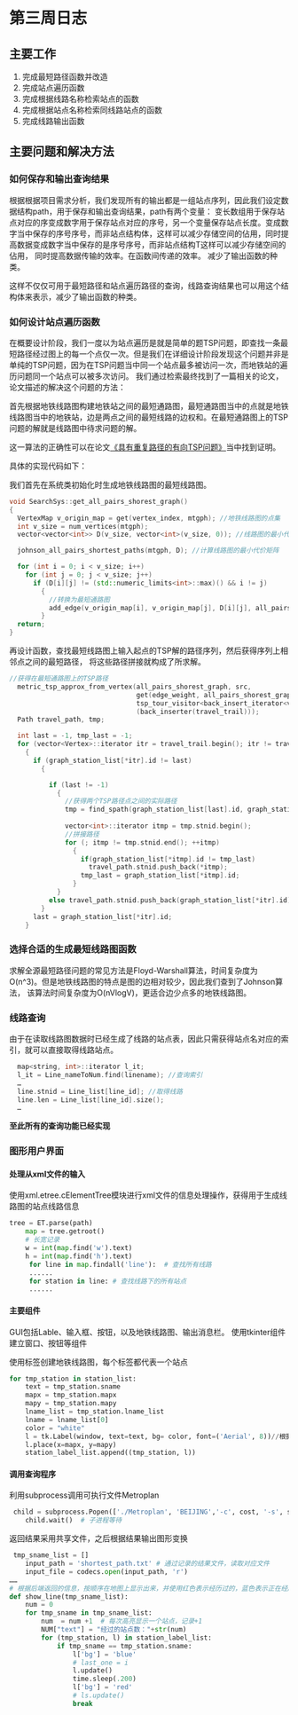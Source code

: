 # 第三周日志
## 主要工作
1. 完成最短路径函数并改造
2. 完成站点遍历函数
3. 完成根据线路名称检索站点的函数
4. 完成根据站点名称检索同线路站点的函数
5. 完成线路输出函数

## 主要问题和解决方法
### 如何保存和输出查询结果
根据根据项目需求分析，我们发现所有的输出都是一组站点序列，因此我们设定数据结构path，用于保存和输出查询结果，path有两个变量：
变长数组用于保存站点对应的序变成数字用于保存站点对应的序号，另一个变量保存站点长度。变成数字当中保存的序号序号，而非站点结构体，这样可以减少存储空间的佔用，同时提高数据变成数字当中保存的是序号序号，而非站点结构T这样可以减少存储空间的佔用，
同时提高数据传输的效率。在函数间传递的效率。
减少了输出函数的种类。

这样不仅仅可用于最短路径和站点遍历路径的查询，线路查询结果也可以用这个结构体来表示，减少了输出函数的种类。

### 如何设计站点遍历函数
在概要设计阶段，我们一度以为站点遍历是就是简单的题TSP问题，即查找一条最短路径经过图上的每一个点仅一次。但是我们在详细设计阶段发现这个问题并非是单纯的TSP问题，因为在TSP问题当中同一个站点最多被访问一次，而地铁站的遍历问题同一个站点可以被多次访问。
我们通过检索最终找到了一篇相关的论文，论文描述的解决这个问题的方法：

首先根据地铁线路图构建地铁站之间的最短通路图，最短通路图当中的点就是地铁线路图当中的地铁站，边是两点之间的最短线路的边权和。在最短通路图上的TSP问题的解就是线路图中待求问题的解。

这一算法的正确性可以在论文[《具有重复路径的有向TSP问题》](https://kns.cnki.net/KCMS/detail/detail.aspx?dbcode=CJFQ&dbname=CJFD2010&filename=CAIZ201017222&v=MjEwNjhIOUhOcUkxSFpvUjhlWDFMdXhZUzdEaDFUM3FUcldNMUZyQ1VSN3FmWnVkbUZ5N25XcnZQSml6Q2RMRzQ=)当中找到证明。

具体的实现代码如下：

我们首先在系统类初始化时生成地铁线路图的最短线路图。

```cpp
void SearchSys::get_all_pairs_shorest_graph()
{
  VertexMap v_origin_map = get(vertex_index, mtgph); //地铁线路图的点集
  int v_size = num_vertices(mtgph);
  vector<vector<int>> D(v_size, vector<int>(v_size, 0)); //线路图的最小代价矩阵

  johnson_all_pairs_shortest_paths(mtgph, D); //计算线路图的最小代价矩阵

  for (int i = 0; i < v_size; i++)
    for (int j = 0; j < v_size; j++)
      if (D[i][j] != (std::numeric_limits<int>::max)() && i != j)
        {
          //转换为最短通路图
          add_edge(v_origin_map[i], v_origin_map[j], D[i][j], all_pairs_shorest_graph);
        }
  return;
}
```

再设计函数，查找最短线路图上输入起点的TSP解的路径序列，然后获得序列上相邻点之间的最短路径，
将这些路径拼接就构成了所求解。
```cpp
//获得在最短通路图上的TSP路径
  metric_tsp_approx_from_vertex(all_pairs_shorest_graph, src,
                                get(edge_weight, all_pairs_shorest_graph), get(vertex_index, all_pairs_shorest_graph),
                                tsp_tour_visitor<back_insert_iterator<vector<Vertex> > >
                                (back_inserter(travel_trail)));
  Path travel_path, tmp;

  int last = -1, tmp_last = -1;
  for (vector<Vertex>::iterator itr = travel_trail.begin(); itr != travel_trail.end(); ++itr)
    {
      if (graph_station_list[*itr].id != last)
        {

          if (last != -1)
            {
              //获得两个TSP路径点之间的实际路径
              tmp = find_spath(graph_station_list[last].id, graph_station_list[*itr].id);
              
              vector<int>::iterator itmp = tmp.stnid.begin();
              //拼接路径
              for (; itmp != tmp.stnid.end(); ++itmp)
                {
                  if(graph_station_list[*itmp].id != tmp_last)
                    travel_path.stnid.push_back(*itmp);
                  tmp_last = graph_station_list[*itmp].id;
                }
            }
          else travel_path.stnid.push_back(graph_station_list[*itr].id);
        }
      last = graph_station_list[*itr].id;
    }
```

### 选择合适的生成最短线路图函数
求解全源最短路径问题的常见方法是Floyd-Warshall算法，时间复杂度为O(n^3)。但是地铁线路图的特点是图的边相对较少，因此我们查到了Johnson算法，
该算法时间复杂度为O(nVlogV)，更适合边少点多的地铁线路图。

### 线路查询
由于在读取线路图数据时已经生成了线路的站点表，因此只需获得站点名对应的索引，就可以直接取得线路站点。
```cpp
  map<string, int>::iterator l_it;
  l_it = Line_nameToNum.find(linename); //查询索引
  …
  line.stnid = Line_list[line_id]; //取得线路
  line.len = Line_list[line_id].size();
  …
```
**至此所有的查询功能已经实现**

### 图形用户界面

#### 处理从xml文件的输入

使用xml.etree.cElementTree模块进行xml文件的信息处理操作，获得用于生成线路图的站点线路信息
```python
tree = ET.parse(path)
    map = tree.getroot()
    # 长宽记录
    w = int(map.find('w').text)
    h = int(map.find('h').text)
     for line in map.findall('line'):  # 查找所有线路
     ......
     for station in line: # 查找线路下的所有站点
     ......
```
#### 主要组件

GUI包括Lable、输入框、按钮，以及地铁线路图、输出消息栏。
使用tkinter组件建立窗口、按钮等组件

使用标签创建地铁线路图，每个标签都代表一个站点
```python
for tmp_station in station_list:
    text = tmp_station.sname
    mapx = tmp_station.mapx
    mapy = tmp_station.mapy
    lname_list = tmp_station.lname_list
    lname = lname_list[0]
    color = "white"
    l = tk.Label(window, text=text, bg= color, font=('Aerial', 8))//根据temp_station的信息初始化标签
    l.place(x=mapx, y=mapy)
    station_label_list.append((tmp_station, l))
```
#### 调用查询程序
利用subprocess调用可执行文件Metroplan
```python
 child = subprocess.Popen(['./Metroplan', 'BEIJING','-c', cost, '-s', start_name, end_name]) 
    child.wait()  # 子进程等待
```
返回结果采用共享文件，之后根据结果输出图形变换
```python
 tmp_sname_list = []
    input_path = 'shortest_path.txt' # 通过记录的结果文件，读取对应文件
    input_file = codecs.open(input_path, 'r')
……
# 根据后端返回的信息，按顺序在地图上显示出来，并使用红色表示经历过的，蓝色表示正在经历的
def show_line(tmp_sname_list):
    num = 0
    for tmp_sname in tmp_sname_list:
        num  = num +1  # 每次高亮显示一个站点，记录+1
        NUM["text"] = "经过的站点数："+str(num)
        for (tmp_station, l) in station_label_list:
            if tmp_sname == tmp_station.sname:
                l['bg'] = 'blue'
                # last_one = i
                l.update()
                time.sleep(.200)
                l['bg'] = 'red'
                # ls.update()
                break
```
